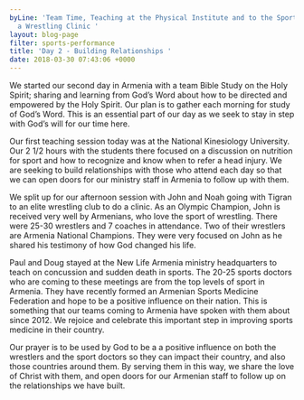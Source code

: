 ```yaml
---
byLine: 'Team Time, Teaching at the Physical Institute and to the Sport Doctors, and
  a Wrestling Clinic '
layout: blog-page
filter: sports-performance
title: 'Day 2 - Building Relationships '
date: 2018-03-30 07:43:06 +0000
---
```

We started our second day in Armenia with a team Bible Study on the Holy Spirit; sharing and learning from God’s Word about how to be directed and empowered by the Holy Spirit. Our plan is to gather each morning for study of God’s Word. This is an essential part of our day as we seek to stay in step with God’s will for our time here.

Our first teaching session today was at the National Kinesiology University. Our 2 1/2 hours with the students there focused on a discussion on nutrition for sport and how to recognize and know when to refer a head injury. We are seeking to build relationships with those who attend each day so that we can open doors for our ministry staff in Armenia to follow up with them.

We split up for our afternoon session with John and Noah going with Tigran to an elite wrestling club to do a clinic. As an Olympic Champion, John is received very well by Armenians, who love the sport of wrestling. There were 25-30 wrestlers and 7 coaches in attendance. Two of their wrestlers are Armenia National Champions. They were very focused on John as he shared his testimony of how God changed his life. 

Paul and Doug stayed at the New Life Armenia ministry headquarters to teach on concussion and sudden death in sports. The 20-25 sports doctors who are coming to these meetings are from the top levels of sport in Armenia. They have recently formed an Armenian Sports Medicine Federation and hope to be a positive influence on their nation. This is something that our teams coming to Armenia have spoken with them about since 2012. We rejoice and celebrate this important step in improving sports medicine in their country. 

Our prayer is to be used by God to be a a positive influence on both the wrestlers and the sport doctors so they can impact their country, and also those countries around them. By serving them in this way, we share the love of Christ with them, and open doors for our Armenian staff to follow up on the relationships we have built. 